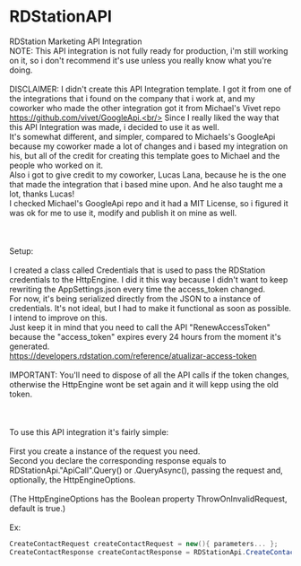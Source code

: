 # RDStationAPI
 RDStation Marketing API Integration<br/>
 NOTE: This API integration is not fully ready for production, i'm still working on it, so i don't recommend it's use unless you really know what you're doing.
 <br/><br/>
 DISCLAIMER: I didn't create this API Integration template. 
 I got it from one of the integrations that i found on the company that i work at, and my coworker who made the other integration got it from Michael's Vivet repo https://github.com/vivet/GoogleApi.<br/>
 Since I really liked the way that this API Integration was made, i decided to use it as well. <br/>
 It's somewhat different, and simpler, compared to Michaels's GoogleApi because my coworker made a lot of changes and i based my integration on his, but all of the credit for creating this template goes to Michael and the people who worked on it.<br/>
 Also i got to give credit to my coworker, Lucas Lana, because he is the one that made the integration that i based mine upon. And he also taught me a lot, thanks Lucas!<br/>
 I checked Michael's GoogleApi repo and it had a MIT License, so i figured it was ok for me to use it, modify and publish it on mine as well.
 <br/><br/>
 <br/><br/>
 Setup:
 <br/><br/>
 I created a class called Credentials that is used to pass the RDStation credentials to the HttpEngine. I did it this way because I didn't want to keep rewriting the AppSettings.json every time the access_token changed.<br/>
 For now, it's being serialized directly from the JSON to a instance of credentials. It's not ideal, but I had to make it functional as soon as possible. I intend to improve on this.<br/>
 Just keep it in mind that you need to call the API "RenewAccessToken" because the "access_token" expires every 24 hours from the moment it's generated.<br/>
 https://developers.rdstation.com/reference/atualizar-access-token
 <br/><br/>
 IMPORTANT: You'll need to dispose of all the API calls if the token changes, otherwise the HttpEngine wont be set again and it will kepp using the old token.
 <br/><br/>
 <br/><br/>
 To use this API integration it's fairly simple:
 <br/><br/>
 First you create a instance of the request you need.<br/>
 Second you declare the corresponding response equals to RDStationApi."ApiCall".Query() or .QueryAsync(), passing the request and, optionally, the HttpEngineOptions.
 <br/><br/>
 (The HttpEngineOptions has the Boolean property ThrowOnInvalidRequest, default is true.)
 <br/><br/>
 Ex:<br/>
 ```c#
 CreateContactRequest createContactRequest = new(){ parameters... };
 CreateContactResponse createContactResponse = RDStationApi.CreateContact.Query(contactRequest, httpEngineOptions);
 ```
